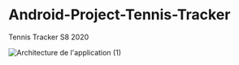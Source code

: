 # Android-Project-Tennis-Tracker
Tennis Tracker S8 2020

![Architecture de l'application (1)](https://user-images.githubusercontent.com/46092308/79155540-8e76ab00-7dd1-11ea-9eed-dda627beba06.png)
